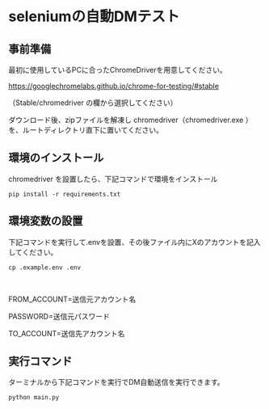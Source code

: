 # seleniumの自動DMテスト

## 事前準備

最初に使用しているPCに合ったChromeDriverを用意してください。

https://googlechromelabs.github.io/chrome-for-testing/#stable

（Stable/chromedriver の欄から選択してください）

ダウンロード後、zipファイルを解凍し chromedriver（chromedriver.exe ）を、ルートディレクトリ直下に置いてください。


## 環境のインストール

chromedriver を設置したら、下記コマンドで環境をインストール

```
pip install -r requirements.txt
```

## 環境変数の設置

下記コマンドを実行して.envを設置、その後ファイル内にXのアカウントを記入してください。

```
cp .example.env .env
```

<br>

FROM_ACCOUNT=送信元アカウント名

PASSWORD=送信元パスワード

TO_ACCOUNT=送信先アカウント名


## 実行コマンド

ターミナルから下記コマンドを実行でDM自動送信を実行できます。

```
python main.py
```